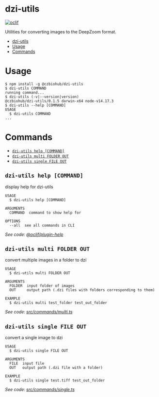 # dzi-utils

[![oclif](https://img.shields.io/badge/cli-oclif-brightgreen.svg)](https://oclif.io)

Utilities for converting images to the DeepZoom format.

<!-- toc -->
* [dzi-utils](#dzi-utils)
* [Usage](#usage)
* [Commands](#commands)
<!-- tocstop -->

# Usage

<!-- usage -->
```sh-session
$ npm install -g @czbiohub/dzi-utils
$ dzi-utils COMMAND
running command...
$ dzi-utils (-v|--version|version)
@czbiohub/dzi-utils/0.1.5 darwin-x64 node-v14.17.3
$ dzi-utils --help [COMMAND]
USAGE
  $ dzi-utils COMMAND
...
```
<!-- usagestop -->

# Commands

<!-- commands -->
* [`dzi-utils help [COMMAND]`](#dzi-utils-help-command)
* [`dzi-utils multi FOLDER OUT`](#dzi-utils-multi-folder-out)
* [`dzi-utils single FILE OUT`](#dzi-utils-single-file-out)

## `dzi-utils help [COMMAND]`

display help for dzi-utils

```
USAGE
  $ dzi-utils help [COMMAND]

ARGUMENTS
  COMMAND  command to show help for

OPTIONS
  --all  see all commands in CLI
```

_See code: [@oclif/plugin-help](https://github.com/oclif/plugin-help/blob/v3.2.3/src/commands/help.ts)_

## `dzi-utils multi FOLDER OUT`

convert multiple images in a folder to dzi

```
USAGE
  $ dzi-utils multi FOLDER OUT

ARGUMENTS
  FOLDER  input folder of images
  OUT     output path (.dzi files with folders corresponding to them)

EXAMPLE
  $ dzi-utils multi test_folder test_out_folder
```

_See code: [src/commands/multi.ts](https://github.com/czbiohub/dzi-utils/blob/v0.1.5/src/commands/multi.ts)_

## `dzi-utils single FILE OUT`

convert a single image to dzi

```
USAGE
  $ dzi-utils single FILE OUT

ARGUMENTS
  FILE  input file
  OUT   output path (.dzi file with a folder)

EXAMPLE
  $ dzi-utils single test.tiff test_out_folder
```

_See code: [src/commands/single.ts](https://github.com/czbiohub/dzi-utils/blob/v0.1.5/src/commands/single.ts)_
<!-- commandsstop -->
